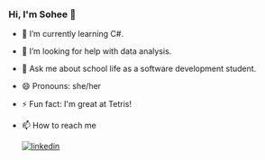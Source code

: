 ### Hi, I'm Sohee 👋

- 🌱 I’m currently learning C#.
- 🤔 I’m looking for help with data analysis.
- 💬 Ask me about school life as a software development student.
- 😄 Pronouns: she/her
- ⚡ Fun fact: I'm great at Tetris! 
- 📫 How to reach me

     [<img alt="linkedin" src="https://img.shields.io/badge/linkedin-%230077B5.svg?&style=for-the-badge&logo=linkedin&logoColor=white" />](https://www.linkedin.com/in/sohee-ryu/)



